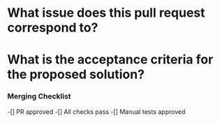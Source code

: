 # What issue does this pull request correspond to?


# What is the acceptance criteria for the proposed solution?


### Merging Checklist

-[] PR approved
-[] All checks pass
-[] Manual tests approved